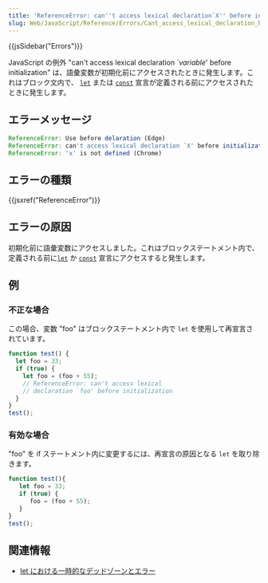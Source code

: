 ```yaml
---
title: 'ReferenceError: can''t access lexical declaration`X'' before initialization'
slug: Web/JavaScript/Reference/Errors/Cant_access_lexical_declaration_before_init
---
```

{{jsSidebar("Errors")}}

JavaScript の例外 "can't access lexical declaration \`_variable_' before
initialization" は、語彙変数が初期化前にアクセスされたときに発生します。これはブロック文内で、 [`let`](/ja/docs/Web/JavaScript/Reference/Statements/let) または [`const`](/ja/docs/Web/JavaScript/Reference/Statements/const) 宣言が定義される前にアクセスされたときに発生します。

## エラーメッセージ

```js
ReferenceError: Use before delaration (Edge)
ReferenceError: can't access lexical declaration `X' before initialization (Firefox)
ReferenceError: 'x' is not defined (Chrome)
```

## エラーの種類

{{jsxref("ReferenceError")}}

## エラーの原因

初期化前に語彙変数にアクセスしました。これはブロックステートメント内で、定義される前に[`let`](/ja/docs/Web/JavaScript/Reference/Statements/let) か [`const`](/ja/docs/Web/JavaScript/Reference/Statements/const) 宣言にアクセスすると発生します。

## 例

### 不正な場合

この場合、変数 "foo" はブロックステートメント内で `let` を使用して再宣言されています。

```js example-bad
function test() {
  let foo = 33;
  if (true) {
    let foo = (foo + 55);
    // ReferenceError: can't access lexical
    // declaration `foo' before initialization
  }
}
test();
```

### 有効な場合

"foo" を if ステートメント内に変更するには、再宣言の原因となる `let` を取り除きます。

```js example-good
function test(){
   let foo = 33;
   if (true) {
      foo = (foo + 55);
   }
}
test();
```

## 関連情報

- [let における一時的なデッドゾーンとエラー](/ja/docs/Web/JavaScript/Reference/Statements/let#temporal_dead_zone_and_errors_with_let)

